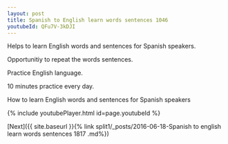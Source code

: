 ```yaml
---
layout: post
title: Spanish to English learn words sentences 1046 
youtubeId: QFu7V-3kDJI
---
```

 
 
Helps to learn English words and sentences for Spanish speakers.

Opportunitiy to repeat the words sentences. 

Practice English language. 
 
10 minutes practice every day. 
 
How to learn English words and sentences for Spanish speakers 
 
{% include youtubePlayer.html id=page.youtubeId %}
 
 
[Next]({{ site.baseurl }}{% link  split1/_posts/2016-06-18-Spanish to english learn words sentences 1817 .md%})
 
